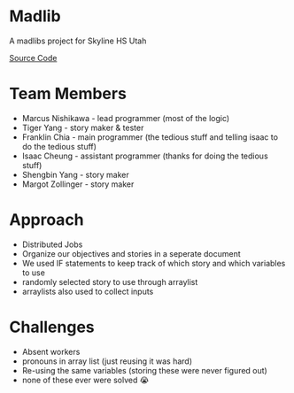 # Madlib
A madlibs project for Skyline HS Utah 

[Source Code](https://github.com/fugu2000/madlib/tree/main/src)

# Team Members
* Marcus Nishikawa - lead programmer (most of the logic)
* Tiger Yang - story maker & tester
* Franklin Chia - main programmer (the tedious stuff and telling isaac to do the tedious stuff)
* Isaac Cheung - assistant programmer (thanks for doing the tedious stuff)
* Shengbin Yang - story maker
* Margot Zollinger - story maker

# Approach 
* Distributed Jobs
* Organize our objectives and stories in a seperate document
* We used IF statements to keep track of which story and which variables to use
* randomly selected story to use through arraylist
* arraylists also used to collect inputs

# Challenges 
* Absent workers 
* pronouns in array list (just reusing it was hard)
* Re-using the same variables (storing these were never figured out)
* none of these ever were solved 😭

